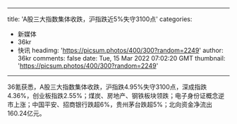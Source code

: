 
---
title: 'A股三大指数集体收跌，沪指跌近5%失守3100点'
categories: 
 - 新媒体
 - 36kr
 - 快讯
headimg: 'https://picsum.photos/400/300?random=2249'
author: 36kr
comments: false
date: Tue, 15 Mar 2022 07:02:20 GMT
thumbnail: 'https://picsum.photos/400/300?random=2249'
---

<div>   
36氪获悉，A股三大指数集体收跌，沪指跌4.95%失守3100点，深成指跌4.36%，创业板指跌2.55%；煤炭、房地产、钢铁板块领跌；电子身份证概念逆市上涨；中国平安、招商银行跌超6%，贵州茅台跌超5%；北向资金净流出160.24亿元。  
</div>
            